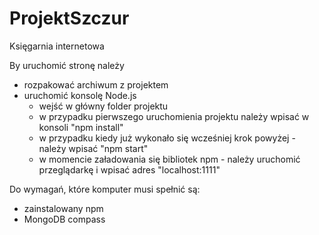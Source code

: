 # ProjektSzczur
Księgarnia internetowa

By uruchomić stronę należy
<ul>
  <li>rozpakować archiwum z projektem</li>
  <li>uruchomić konsolę Node.js
    <ul> 
      <li>wejść w główny folder projektu</li>
      <li>w przypadku pierwszego uruchomienia projektu należy wpisać w konsoli "npm install"</li>
      <li>w przypadku kiedy już wykonało się wcześniej krok powyżej - należy wpisać "npm start"</li>
      <li>w momencie załadowania się bibliotek npm - należy uruchomić przeglądarkę i wpisać adres "localhost:1111"</li>
    </ul>
  </li>
 </ul>

Do wymagań, które komputer musi spełnić są:
- zainstalowany npm
- MongoDB compass
